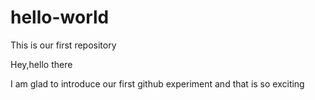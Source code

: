 # hello-world
This is our first repository

Hey,hello there

I am glad to introduce our first github experiment and that is so exciting 
